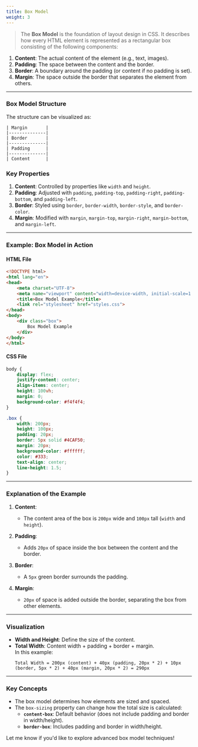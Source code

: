 ```yaml
---
title: Box Model  
weight: 3
---
```



> The **Box Model** is the foundation of layout design in CSS. It describes how every HTML element is represented as a rectangular box consisting of the following components:  

1. **Content**: The actual content of the element (e.g., text, images).  
2. **Padding**: The space between the content and the border.  
3. **Border**: A boundary around the padding (or content if no padding is set).  
4. **Margin**: The space outside the border that separates the element from others.

---

### **Box Model Structure**  

The structure can be visualized as:  
```plaintext
| Margin       |
|--------------|
| Border       |
|--------------|
| Padding      |
|--------------|
| Content      |
```

### **Key Properties**
1. **Content**: Controlled by properties like `width` and `height`.  
2. **Padding**: Adjusted with `padding`, `padding-top`, `padding-right`, `padding-bottom`, and `padding-left`.  
3. **Border**: Styled using `border`, `border-width`, `border-style`, and `border-color`.  
4. **Margin**: Modified with `margin`, `margin-top`, `margin-right`, `margin-bottom`, and `margin-left`.

---

### **Example: Box Model in Action**

#### **HTML File**  
```html
<!DOCTYPE html>
<html lang="en">
<head>
    <meta charset="UTF-8">
    <meta name="viewport" content="width=device-width, initial-scale=1.0">
    <title>Box Model Example</title>
    <link rel="stylesheet" href="styles.css">
</head>
<body>
    <div class="box">
        Box Model Example
    </div>
</body>
</html>
```

#### **CSS File**  
```css
body {
    display: flex;
    justify-content: center;
    align-items: center;
    height: 100vh;
    margin: 0;
    background-color: #f4f4f4;
}

.box {
    width: 200px;
    height: 100px;
    padding: 20px;
    border: 5px solid #4CAF50;
    margin: 20px;
    background-color: #ffffff;
    color: #333;
    text-align: center;
    line-height: 1.5;
}
```

---

### **Explanation of the Example**
1. **Content**:  
   - The content area of the box is `200px` wide and `100px` tall (`width` and `height`).

2. **Padding**:  
   - Adds `20px` of space inside the box between the content and the border.

3. **Border**:  
   - A `5px` green border surrounds the padding.

4. **Margin**:  
   - `20px` of space is added outside the border, separating the box from other elements.

---

### **Visualization**  
- **Width and Height**: Define the size of the content.  
- **Total Width**: Content width + padding + border + margin.  
  In this example:  
  ```
  Total Width = 200px (content) + 40px (padding, 20px * 2) + 10px (border, 5px * 2) + 40px (margin, 20px * 2) = 290px
  ```
  
---

### **Key Concepts**
- The box model determines how elements are sized and spaced.
- The `box-sizing` property can change how the total size is calculated:
  - **`content-box`**: Default behavior (does not include padding and border in width/height).  
  - **`border-box`**: Includes padding and border in width/height.  

Let me know if you'd like to explore advanced box model techniques!